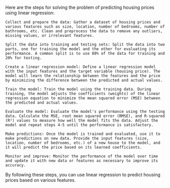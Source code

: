 Here are the steps for solving the problem of predicting housing prices using linear regression:

    Collect and prepare the data: Gather a dataset of housing prices and various features such as size, location, number of bedrooms, number of bathrooms, etc. Clean and preprocess the data to remove any outliers, missing values, or irrelevant features.

    Split the data into training and testing sets: Split the data into two parts, one for training the model and the other for evaluating its performance. A common split is to use 80% of the data for training and 20% for testing.

    Create a linear regression model: Define a linear regression model with the input features and the target variable (housing price). The model will learn the relationship between the features and the price by minimizing the difference between the predicted and actual values.

    Train the model: Train the model using the training data. During training, the model adjusts the coefficients (weights) of the linear regression equation to minimize the mean squared error (MSE) between the predicted and actual values.

    Evaluate the model: Evaluate the model's performance using the testing data. Calculate the MSE, root mean squared error (RMSE), and R-squared (R²) values to measure how well the model fits the data. Adjust the model and repeat steps 4-5 until the performance is satisfactory.

    Make predictions: Once the model is trained and evaluated, use it to make predictions on new data. Provide the input features (size, location, number of bedrooms, etc.) of a new house to the model, and it will predict the price based on its learned coefficients.

    Monitor and improve: Monitor the performance of the model over time and update it with new data or features as necessary to improve its accuracy.

By following these steps, you can use linear regression to predict housing prices based on various features.
